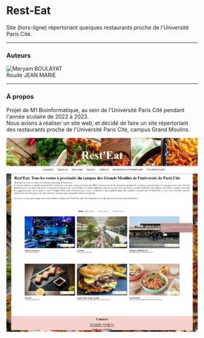 # Rest-Eat  

Site (hors-ligne) répertoriant quelques restaurants proche de l'Université Paris Cité.

---

### Auteurs
![Meryam BOULAYAT](https://github.com/meryambyt)  
Roude JEAN MARIE  

---

### À propos
Projet de M1 Bioinformatique, au sein de l'Université Paris Cité pendant l'année scolaire de 2022 à 2023.  
Nous avions à réaliser un site web, et décidé de faire un site répertoriant des restaurants proche de l'Université Paris Cité, campus Grand Moulins.  
  
![front-page](img/front.png)
